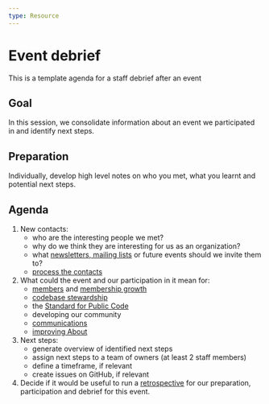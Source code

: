 ```yaml
---
type: Resource
---
```


# Event debrief

This is a template agenda for a staff debrief after an event

## Goal

In this session, we consolidate information about an event we participated in and identify next steps.

## Preparation

Individually, develop high level notes on who you met, what you learnt and potential next steps.

## Agenda

1. New contacts:
    * who are the interesting people we met?
    * why do we think they are interesting for us as an organization?
    * what [newsletters, mailing lists](https://forms.gle/gn7wR2Eaxbv5g1BF9) or future events should we invite them to?
    * [process the contacts](../events/process-contacts.md)
2. What could the event and our participation in it mean for:
    * [members](../member-relations/) and [membership growth](../membership-growth/)
    * [codebase stewardship](../codebase-stewardship/)
    * the [Standard for Public Code](https://standard.publiccode.net)
    * developing our community
    * [communications](../communication/)
    * [improving About](../documentation/)
3. Next steps:
    * generate overview of identified next steps
    * assign next steps to a team of owners (at least 2 staff members)
    * define a timeframe, if relevant
    * create issues on GitHub, if relevant
4. Decide if it would be useful to run a [retrospective](retrospective.md) for our preparation, participation and debrief for this event.
